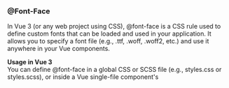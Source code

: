 ### @Font-Face

In Vue 3 (or any web project using CSS), @font-face is a CSS rule used to define custom fonts that can be loaded and used in your application. It allows you to specify a font file (e.g., .ttf, .woff, .woff2, etc.) 
and use it anywhere in your Vue components.

**Usage in Vue 3**</br>
You can define @font-face in a global CSS or SCSS file (e.g., styles.css or styles.scss), or inside a Vue single-file component's <style> section.

&nbsp;</br>
**Example: Using @font-face in a global CSS file**

Create or update your global style.css file:

``` js
@font-face {
  font-family: 'CustomFont';
  src: url('@/assets/fonts/CustomFont.woff2') format('woff2'),
       url('@/assets/fonts/CustomFont.woff') format('woff');
  font-weight: normal;
  font-style: normal;
}

body {
  font-family: 'CustomFont', sans-serif;
}
```

&nbsp;</br>
**Example: Using @font-face inside a Vue component**

If you want to define the font only in a specific component:

``` js
<template>
  <div class="custom-text">Custom font, in Vue 3!</div>
</template>

<style scoped>
@font-face {
  font-family: 'CustomizedFont';
  src: url('@/assets/fonts/CustomizedFont.woff2') format('woff2');
}

.custom-text {
  font-family: 'CustomizedFont', sans-serif;
}
</style>

```


**Where to place font files?**</br>
In a Vue 3 project, font files are typically placed inside the `src/assets/fonts/` directory. When using Vite, `@` resolves to the `src/` directory.
